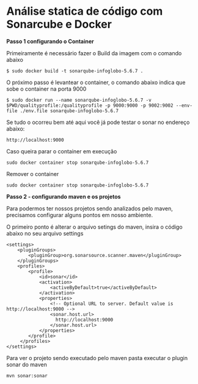 # Análise statica de código com Sonarcube e Docker 

 **Passo 1 configurando o Container**
 
Primeiramente é necessário fazer o Build da imagem com o comando abaixo

```
$ sudo docker build -t sonarqube-infoglobo-5.6.7 .
```

O próximo passo é levantear o container, o comando abaixo indica que sobe o container na porta 9000
```
$ sudo docker run --name sonarqube-infoglobo-5.6.7 -v $PWD/qualityprofile:/qualityprofile -p 9000:9000 -p 9002:9002 --env-file ./env.file sonarqube-infoglobo-5.6.7
```

Se tudo o ocorreu bem até aqui você já pode testar o sonar no endereço abaixo:

    http://localhost:9000

Caso queira parar o container em execução

```
sudo docker container stop sonarqube-infoglobo-5.6.7
```

Remover o container

```
sudo docker container stop sonarqube-infoglobo-5.6.7
```

**Passo 2 - configurando maven e os projetos** 

Para podermos ter nossos projetos sendo analizados pelo maven, precisamos configurar alguns pontos em nosso ambiente.

O primeiro ponto é alterar o arquivo setings do maven, insira o código abaixo no seu arquivo settings

```
<settings>
    <pluginGroups>
        <pluginGroup>org.sonarsource.scanner.maven</pluginGroup>
    </pluginGroups>
    <profiles>
        <profile>
            <id>sonar</id>
            <activation>
                <activeByDefault>true</activeByDefault>
            </activation>
            <properties>
                <!-- Optional URL to server. Default value is http://localhost:9000 -->
                <sonar.host.url>
                  http://localhost:9000
                </sonar.host.url>
            </properties>
        </profile>
     </profiles>
</settings>
```
Para ver o projeto sendo executado pelo maven pasta executar o plugin sonar do maven

```
mvn sonar:sonar
```
